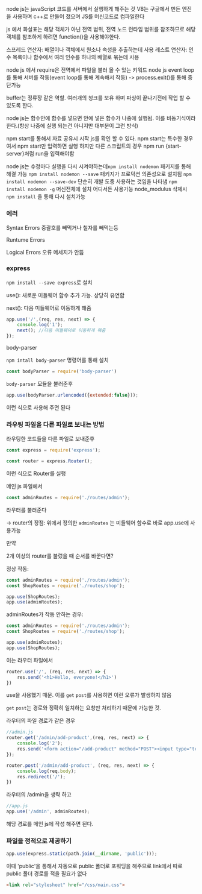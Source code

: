 node js는 javaScript 코드를 서버에서 실행하게 해주는 것
V8는 구글에서 만든 엔진을 사용하며 c++로 만들어 졌으며 JS를 머신코드로 컴파일한다

js 에서 화살표는 해당 객체가 아닌 전역 범위, 전역 노드 런타임 범위를 참조하므로 해당 객체를 참조하게
하려면 function()을 사용해야한다.

스프레드 연산자: 배열이나 객체에서 원소나 속성을 추출하는데 사용
레스트 연산자: 인수 목록이나 함수에서 여러 인수를 하나의 배열로 묶는데 사용

node js 에서 require은 전역에서 파일을 불러 올 수 있는 키워드
node js event loop를 통해 서버를 작동(event loop를 통해 계속해서 작동) -> process.exit()를 통해 중단가능

buffer는 정류장 같은 역할. 여러개의 청크를 보유 하며 파싱이 끝나기전에 작업 할 수 있도록 한다.

node js는 함수안에 함수를 넣으면 안에 넣은 함수가 나중에 실행됨. 이를 비동기식이라 한다.(항상 나중에 실행
되는건 아니지만 대부분이 그런 방식)

npm start를 통해서 자료 공유시 시작 js를 확인 할 수 있다.
npm start는 특수한 경우여서 npm start만 입력하면 실행 하지만 다른 스크립트의 경우 npm run {start-server}처럼 run을 입력해야함

node js는 수정마다 실행을 다시 시켜야하는데`npm install nodemon` 패키지를 통해 해결 가능 
`npm install nodemon --save` 패키지가 프로덕션 의존성으로 설치됨
`npm install nodemon --save-dev` 단순히 개발 도중 사용하는 것임을 나타냄
`npm install nodemon -g` 머신전체에 설치 어디서든 사용가능
node_modulus 삭제시 `npm install` 을 통해 다시 설치가능

### 에러

Syntax Errors 중괄호를 빼먹거나 철자를 빼먹는등 

Runtume Errors 

Logical Errors 오류 메세지가 안뜸 



### express

`npm install --save express`로 설치

use(): 새로운 미들웨어 함수 추가 가능. 상당히 유연함

next():  다음 미들웨어로 이동하게 해줌

```js
app.use('/',(req, res, next) => {
    console.log('1');
    next(); //다음 미들웨어로 이동하게 해줌
});
```

body-parser

`npm intall body-parser` 명령어를 통해 설치

``` js
const bodyParser = require('body-parser')
```

`body-parser` 모듈을 불러준후

```js
app.use(bodyParser.urlencoded({extended:false}));
```

이런 식으로 사용해 주면 된다



### 라우팅 파일을 다른 파일로 보내는 방법

라우팅한 코드들을 다른 파일로 보내준후 

```js
const express = require('express');

const router = express.Router();
```

이런 식으로 Router를 실행

메인 js 파일에서 

```js
const adminRoutes = require('./routes/admin');
```

라우터를 불러준다

-> router의 장점:  위에서 정의한 `adminRoutes` 는 미들웨어 함수로 바로 app.use에 사용가능

만약

2개 이상의 router를 불렀을 때 순서를 바꾼다면?

정상 작동:

```js
const adminRoutes = require('./routes/admin');
const ShopRoutes = require('./routes/shop');

app.use(ShopRoutes);
app.use(adminRoutes);
```

adminRoutes가 작동 안하는 경우:

```js
const adminRoutes = require('./routes/admin');
const ShopRoutes = require('./routes/shop');

app.use(adminRoutes);
app.use(ShopRoutes);
```

이는 라우터 파일에서

```js
router.use('/', (req, res, next) => {
    res.send('<h1>Hello, everyone!</h1>')
})
```

use을 사용했기 때문. 이를 `get` `post`를 사용히면 이런 오류가 발생하지 않음

`get` `post`는 경로와 정확히 일치하는 요청만 처리하기 때문에 가능한 것.



라우터의 파일 경로가 같은 경우

```js
//admin.js
router.get('/admin/add-product',(req, res, next) => {
    console.log('2');
    res.send('<form action="/add-product" method="POST"><input type="text" name="title"><button type="submit">Add Product</button> </form>');
});

router.post('/admin/add-product', (req, res, next) => {
    console.log(req.body);
    res.redirect('/');
})
```

라우터의 /admin을 생략 하고

```js
//app.js
app.use('/admin', adminRoutes);
```

해당 경로를 메인 js에 작성 해주면 된다.







### 파일을 정적으로 제공하기

```js
app.use(express.static(path.join(__dirname, 'public')));
```

이때 'public'을 통해서 자동으로 public 폴더로 포워딩을 해주므로 link에서 따로 public 폴더 경로를 적을 필요가 없다

```html
<link rel="stylesheet" href="/css/main.css">
```

